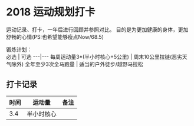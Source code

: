 # 2018 运动规划打卡

运动记录、打卡，一年后进行回顾并参照对比。
目的是为更加健康的身体，更加舒畅的心情(PS:也希望能够瘦点Now/68.5)

锻炼计划：  
必选 | 可选
---|---
每周运动量3*(半小时核心+5公里) | 周末10公里拉链(恶劣天气除外) 
全年至少3次全马跑量 | 适当的户外徒步/越野马拉松


## 打卡记录

时间 | 运动量 | 备注
--- | --- | ---
3.4 |半小时核心 |  
